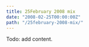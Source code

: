 ```yaml
---
title: 25February 2008 mix
date: "2008-02-25T00:00:00Z"
path: "/25february-2008-mix/"
---
```


Todo: add content.